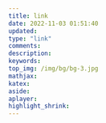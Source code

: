 ```yaml
---
title: link
date: 2022-11-03 01:51:40
updated:
type: "link"
comments:
description:
keywords:
top_img: /img/bg/bg-3.jpg
mathjax:
katex:
aside:
aplayer:
highlight_shrink:
---
```

